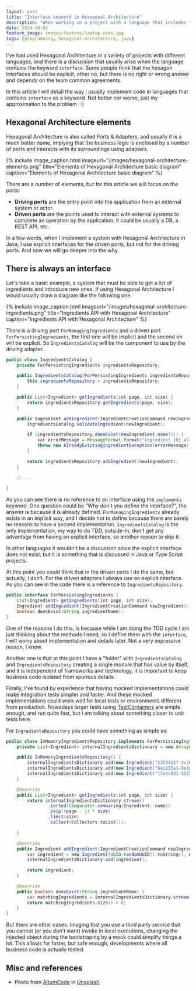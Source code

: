 ```yaml
---
layout: post
title: "Interface keyword in Hexagonal Architecture"
description: "When working in a project with a language that includes the interface keyword I had long discussions about if Hexagon interfaces should be defined with an explicit interface or not, the discussion is a lot of times useless."
date: 2024-10-02
feature_image: images/feature/laptop-code.jpg
tags: [programming, hexagonal-architecture, java]
---
```


I've had used Hexagonal Architecture in a variety of projects with different languages, and there is a discussion that usually arise when the language contains the keyword `interface`. Some people think that the hexagon interfaces should be explicit, other no, but there is no right or wrong answer and depends on the team common agreements.

In this article I will detail the way I usually implement code in languages that contains `interface` as a keyword. Not better nor worse, just my approximation to the problem :-)

<!--more-->

## Hexagonal Architecture elements

Hexagonal Architecture is also called Ports & Adapters, and usually it is a much better name, implying that the business logic is enclosed by a number of ports and interacts with its surroundings using adapters.

{% include image_caption.html imageurl="/images/hexagonal-architecture-elements.png" title="Elements of Hexagonal Architecture basic diagram" caption="Elements of Hexagonal Architecture basic diagram" %}

There are a number of elements, but for this article we will focus on the ports:
* **Driving ports** are the entry point into the application from an external system or actor.
* **Driven ports** are the points used to interact with external systems to complete an operation by the application, it could be usually a DB, a REST API, etc.

In a few words, when I implement a system with Hexagonal Architecture in Java, I use explicit interfaces for the driven ports, but not for the driving ports. And now we will go deeper into the why. 

## There is always an interface

Let's take a basic example, a system that must be able to get a list of ingredients and introduce new ones. If using Hexagonal Architecture I would usually draw a diagram like the following one.

{% include image_caption.html imageurl="/images/hexagonal-architecture-ingredients.png" title="Ingredients API with Hexagonal Architecture" caption="Ingredients API with Hexagonal Architecture" %}

There is a driving port `ForManagingIngredients` and a driven port `ForPersistingIngredients`, the first one will be implicit and the second on will be explicit. So `IngredientsCatalog` will be the component to use by the driving adapter.

```java
public class IngredientsCatalog {
    private ForPersistingIngredients ingredientsRepository;

    public IngredientsCatalog(ForPersistingIngredients ingredientsRepository) {
        this.ingredientsRepository = ingredientsRepository;
    }

    public List<Ingredient> getIngredients(int page, int size) {
        return ingredientsRepository.getIngredients(page, size);
    }

    public Ingredient addIngredient(IngredientCreationCommand newIngredient) {
        IngredientsCatalog.validateIngredient(newIngredient);

        if (ingredientsRepository.doesExist(newIngredient.name())) {
            var errorMessage = MessageFormat.format("Ingredient {0} already exists", newIngredient.name());
            throw new AlreadyExistingIngredientException(errorMessage);
        }

        return ingredientsRepository.addIngredient(newIngredient);
    }

    // ...
    
}
```

As you can see there is no reference to an interface using the `implements` keyword. One question could be "Why don't you define the interface?", the answer is because it is already defined. `ForManagingIngredients` already exists in an implicit way, and I decide not to define because there are barely no reasons to have a second implementation. `IngredientsCatalog` is the only implementation, my way to do TDD, outside-in, don't get any advantage from having an explicit interface, so another reason to skip it.

In other languages it wouldn't be a discussion since the explicit interface does not exist, but it is something that is discussed in Java or Type Script projects.

At this point you could think that in the driven ports I do the same, but actually, I don't. For the driven adapters I always use an explicit interface. As you can see in the code there is a reference to `IngredientsRepository`.

```java
public interface ForPersistingIngredients {
    List<Ingredient> getIngredients(int page, int size);
    Ingredient addIngredient(IngredientCreationCommand newIngredient);
    boolean doesExist(String ingredientName);
}
```

One of the reasons I do this, is because while I am doing the TDD cycle I am just thinking about the methods I need, so I define them with the `interface`, I will worry about implementation and details later. Not a very impressive reason, I know.

Another one is that at this point I have a "folder" with `IngredientsCatalog` and `IngredientsRepository` creating a single module that has value by itself, and it is independent of frameworks and technology, it is important to keep business code isolated from spurious details.

Finally, I've found by experience that having mocked implementations could make integration tests simpler and faster. And these mocked implementations could work well for local tests or environments different from production. Nowadays larger tests using [TestContainers](https://testcontainers.com/) are simple enough, and run quite fast, but I am talking about something closer to unit tests here.

For `IngredientsRepository` you could have something as simple as:

```java
public class InMemoryIngredientsRepository implements ForPersistingIngredients {
    private List<Ingredient> internalIngredientsDictionary = new ArrayList<>();

    public InMemoryIngredientsRepository() {
        internalIngredientsDictionary.add(new Ingredient("23f3423f-3c38-48ec-afd9-0aceea05aa4d", "Lemon", List.of("JAN", "FEB", "MAR", "APR", "MAY")));
        internalIngredientsDictionary.add(new Ingredient("6ec213a1-9e1d-4a73-ba5f-dfc621102af9", "Onion", List.of("APR", "MAY", "JUN", "JUL", "AUG", "SEP", "OCT")));
        internalIngredientsDictionary.add(new Ingredient("17edc0d1-5525-42d9-8d75-84c94996cd84", "Watermelon", List.of("JUN", "JUL", "AUG")));
    }

    @Override
    public List<Ingredient> getIngredients(int page, int size) {
        return internalIngredientsDictionary.stream()
                .sorted(Comparator.comparing(Ingredient::name))
                .skip((page - 1) * size)
                .limit(size)
                .collect(Collectors.toList());

    }

    @Override
    public Ingredient addIngredient(IngredientCreationCommand newIngredient) {
        var ingredient = new Ingredient(UUID.randomUUID().toString(), newIngredient.name(), newIngredient.seasonality());
        internalIngredientsDictionary.add(ingredient);

        return ingredient;
    }

    @Override
    public boolean doesExist(String ingredientName) {
        var matchingIngredients = internalIngredientsDictionary.stream().filter(ingredient -> ingredient.name().equals(ingredientName)).toList();
        return matchingIngredients.size() > 0;
    }
}
```

But there are other cases. Imaging that you use a third party service that you cannot (or you don't want) invoke in local executions, changing the injected object during the bootstraping by a mock could simplify things a lot. This allows for faster, but safe enough, developments where all business code is actually tested.

## Misc and references

* Photo from <a href="https://unsplash.com/es/@altumcode?utm_content=creditCopyText&utm_medium=referral&utm_source=unsplash">AltumCode</a> in <a href="https://unsplash.com/es/fotos/encendio-la-computadora-portatil-dC6Pb2JdAqs?utm_content=creditCopyText&utm_medium=referral&utm_source=unsplash">Unsplash</a>
